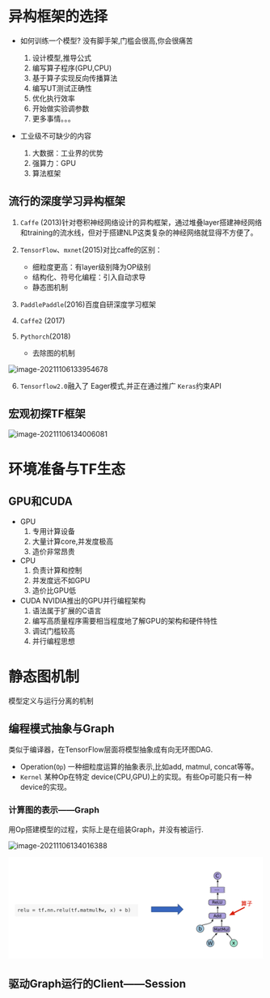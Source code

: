 # 异构框架的选择

- 如何训练一个模型? 没有脚手架,门槛会很高,你会很痛苦
  1. 设计模型,推导公式
  2. 编写算子程序(GPU,CPU)
  3. 基于算子实现反向传播算法
  4. 编写UT测试正确性
  5. 优化执行效率
  6. 开始做实验调参数
  7. 更多事情。。。

- 工业级不可缺少的内容

  1. 大数据：工业界的优势
  2. 强算力：GPU
  3. 算法框架

  

## 流行的深度学习异构框架

1. `Caffe` (2013)针对卷积神经网络设计的异构框架，通过堆叠layer搭建神经网络和training的流水线，但对于搭建NLP这类复杂的神经网络就显得不方便了。
2. `TensorFlow`、`mxnet`(2015)对比caffe的区别：
   - 细粒度更高：有layer级别降为OP级别
   - 结构化、符号化编程：引入自动求导
   - 静态图机制

3. `PaddlePaddle`(2016)百度自研深度学习框架
4. `Caffe2` (2017)
5. `Pythorch`(2018)
   - 去除图的机制

![image-20211106133954678](Assets/TensorFlow框架原理/image-20211106133954678.png)

6. `Tensorflow2.0`融入了 Eager模式,并正在通过推广 `Keras`约束API



## 宏观初探TF框架

![image-20211106134006081](Assets/TensorFlow框架原理/image-20211106134006081.png)



# 环境准备与TF生态



## GPU和CUDA

- GPU
  1. 专用计算设备
  2. 大量计算core,并发度极高 
  3. 造价非常昂贵
- CPU
  1. 负责计算和控制
  2. 并发度远不如GPU
  3. 造价比GPU低
- CUDA
  NVIDIA推出的GPU并行编程架构
  1. 语法属于扩展的C语言
  2. 编写高质量程序需要相当程度地了解GPU的架构和硬件特性
  3. 调试门槛较高
  4. 并行编程思想



# 静态图机制

模型定义与运行分离的机制



## 编程模式抽象与Graph

类似于编译器，在TensorFlow层面将模型抽象成有向无环图DAG.

- Operation(`Op`)
  一种细粒度运算的抽象表示,比如add, matmul, concat等等。
- `Kernel`
  某种Op在特定 device(CPU,GPU)上的实现。有些Op可能只有一种 device的实现。



### 计算图的表示——Graph

用Op搭建模型的过程，实际上是在组装Graph，并没有被运行.

![image-20211106134016388](Assets/TensorFlow框架原理/image-20211106134016388.png)



![image-20211106134232839](Assets/TensorFlow框架原理/image-20211106134232839.png)















## 驱动Graph运行的Client——Session































